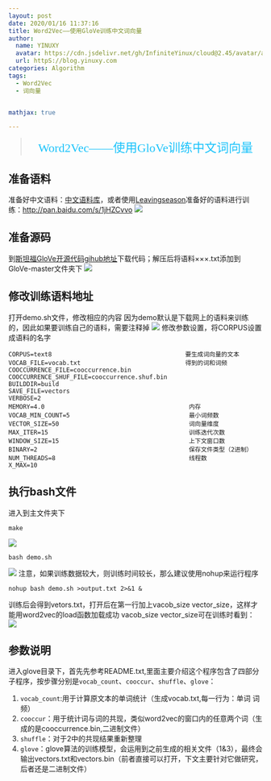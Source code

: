 ```yaml
---
layout: post
date: 2020/01/16 11:37:16 
title: Word2Vec——使用GloVe训练中文词向量
author: 
  name: YINUXY
  avatar: https://cdn.jsdelivr.net/gh/InfiniteYinux/cloud@2.45/avatar/avatar.png
  url: httpS://blog.yinuxy.com
categories: Algorithm
tags:
  - Word2Vec
  - 词向量


mathjax: true

---
```


> <center><font  size = "5" color = "#1BC3FB"  face = "楷体">Word2Vec——使用GloVe训练中文词向量</font></center>

<!-- more -->
## 准备语料 ##
准备好中文语料：[中文语料库](https://github.com/Embedding/Chinese-Word-Vectors)，或者使用[Leavingseason](https://www.cnblogs.com/sylvanas2012/p/5428746.html)准备好的语料进行训练：http://pan.baidu.com/s/1jHZCvvo
![](https://cdn.jsdelivr.net/gh/InfiniteYinux/cloud@2.27/img/Word2Vec_GloVe/output_1.png)
## 准备源码 ##
到[斯坦福GloVe开源代码gihub地址](https://github.com/stanfordnlp/GloVe)下载代码；解压后将语料×××.txt添加到GloVe-master文件夹下
![](https://cdn.jsdelivr.net/gh/InfiniteYinux/cloud@2.27/img/Word2Vec_GloVe/output_2.png)
## 修改训练语料地址 ##
打开demo.sh文件，修改相应的内容
因为demo默认是下载网上的语料来训练的，因此如果要训练自己的语料，需要注释掉
![](https://cdn.jsdelivr.net/gh/InfiniteYinux/cloud@2.27/img/Word2Vec_GloVe/output_3.png)
修改参数设置，将CORPUS设置成语料的名字
```
CORPUS=text8                                     要生成词向量的文本
VOCAB_FILE=vocab.txt                             得到的词和词频
COOCCURRENCE_FILE=cooccurrence.bin
COOCCURRENCE_SHUF_FILE=cooccurrence.shuf.bin
BUILDDIR=build
SAVE_FILE=vectors
VERBOSE=2
MEMORY=4.0                                        内存
VOCAB_MIN_COUNT=5                                 最小词频数
VECTOR_SIZE=50                                    词向量维度
MAX_ITER=15                                       训练迭代次数
WINDOW_SIZE=15                                    上下文窗口数
BINARY=2                                          保存文件类型（2进制）
NUM_THREADS=8                                     线程数
X_MAX=10
```
## 执行bash文件 ##
进入到主文件夹下
```
make
```
![](https://cdn.jsdelivr.net/gh/InfiniteYinux/cloud@2.27/img/Word2Vec_GloVe/output_5.png)
```
bash demo.sh
```
![](https://cdn.jsdelivr.net/gh/InfiniteYinux/cloud@2.27/img/Word2Vec_GloVe/output_6.png)
注意，如果训练数据较大，则训练时间较长，那么建议使用nohup来运行程序
```
nohup bash demo.sh >output.txt 2>&1 &
```
训练后会得到vetors.txt，打开后在第一行加上vacob_size vector_size，这样才能用word2vec的load函数加载成功
vacob_size vector_size可在训练时看到：
![](https://cdn.jsdelivr.net/gh/InfiniteYinux/cloud@2.27/img/Word2Vec_GloVe/output_7.png)

## 参数说明 ##
进入glove目录下，首先先参考README.txt,里面主要介绍这个程序包含了四部分子程序，按步骤分别是`vocab_count`、`cooccur`、`shuffle`、`glove`：
1. `vocab_count`:用于计算原文本的单词统计（生成vocab.txt,每一行为：单词  词频）
2. `cooccur`：用于统计词与词的共现，类似word2vec的窗口内的任意两个词（生成的是cooccurrence.bin,二进制文件）
3. `shuffle`：对于2中的共现结果重新整理
4. `glove`：glove算法的训练模型，会运用到之前生成的相关文件（1&3），最终会输出vectors.txt和vectors.bin（前者直接可以打开，下文主要针对它做研究，后者还是二进制文件）